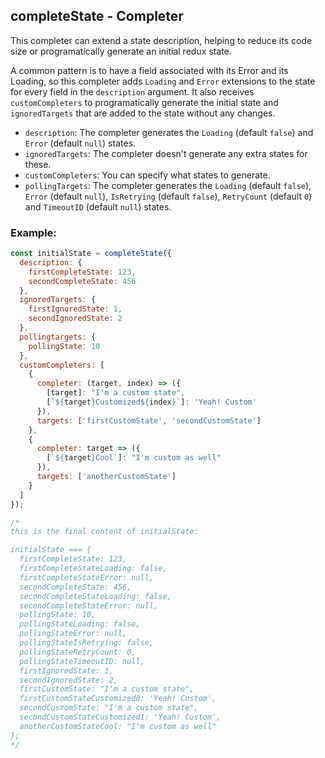 ## completeState - Completer

This completer can extend a state description, helping to reduce its code size or programatically generate an initial redux state.

A common pattern is to have a field associated with its Error and its Loading, so this completer adds `Loading` and `Error` extensions to the state for every field in the `description` argument. It also receives `customCompleters` to programatically generate the initial state and `ignoredTargets` that are added to the state without any changes.

* `description`: The completer generates the `Loading` (default `false`) and `Error` (default `null`) states.
* `ignoredTargets`: The completer doesn't generate any extra states for these.
* `customCompleters`: You can specify what states to generate.
* `pollingTargets`: The completer generates the `Loading` (default `false`), `Error` (default `null`), `IsRetrying` (default `false`), `RetryCount` (default `0`) and `TimeoutID` (default `null`) states.


### Example:
```js
const initialState = completeState({
  description: {
    firstCompleteState: 123,
    secondCompleteState: 456
  },
  ignoredTargets: {
    firstIgnoredState: 1,
    secondIgnoredState: 2
  },
  pollingtargets: {
    pollingState: 10
  },
  customCompleters: [
    {
      completer: (target, index) => ({
        [target]: "I'm a custom state",
        [`${target}Customized${index}`]: 'Yeah! Custom'
      }),
      targets: ['firstCustomState', 'secondCustomState']
    },
    {
      completer: target => ({
        [`${target}Cool`]: "I'm custom as well"
      }),
      targets: ['anotherCustomState']
    }
  ]
});

/*
this is the final content of initialState:

initialState === {
  firstCompleteState: 123,
  firstCompleteStateLoading: false,
  firstCompleteStateError: null,
  secondCompleteState: 456,
  secondCompleteStateLoading: false,
  secondCompleteStateError: null,
  pollingState: 10,
  pollingStateLoading: false,
  pollingStateError: null,
  pollingStateIsRetrying: false,
  pollingStateRetryCount: 0,
  pollingStateTimeoutID: null,
  firstIgnoredState: 1,
  secondIgnoredState: 2,
  firstCustomState: "I'm a custom state",
  firstCustomStateCustomized0: 'Yeah! Custom',
  secondCustomState: "I'm a custom state",
  secondCustomStateCustomized1: 'Yeah! Custom',
  anotherCustomStateCool: "I'm custom as well"
};
*/
```
